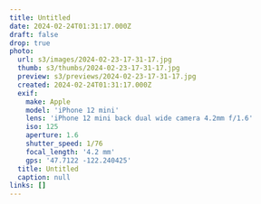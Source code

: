 ```yaml
---
title: Untitled
date: 2024-02-24T01:31:17.000Z
draft: false
drop: true
photo:
  url: s3/images/2024-02-23-17-31-17.jpg
  thumb: s3/thumbs/2024-02-23-17-31-17.jpg
  preview: s3/previews/2024-02-23-17-31-17.jpg
  created: 2024-02-24T01:31:17.000Z
  exif:
    make: Apple
    model: 'iPhone 12 mini'
    lens: 'iPhone 12 mini back dual wide camera 4.2mm f/1.6'
    iso: 125
    aperture: 1.6
    shutter_speed: 1/76
    focal_length: '4.2 mm'
    gps: '47.7122 -122.240425'
  title: Untitled
  caption: null
links: []
---
```

